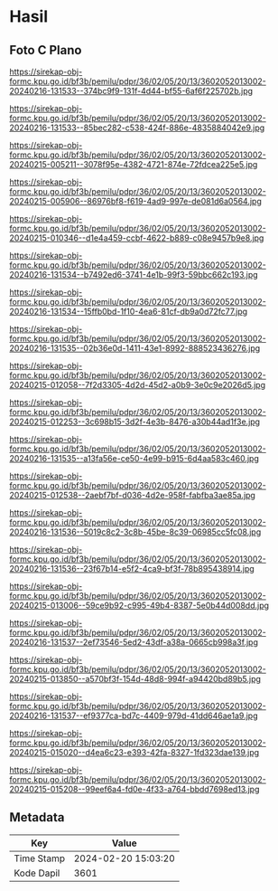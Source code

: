 # Hasil

## Foto C Plano

https://sirekap-obj-formc.kpu.go.id/bf3b/pemilu/pdpr/36/02/05/20/13/3602052013002-20240216-131533--374bc9f9-131f-4d44-bf55-6af6f225702b.jpg

https://sirekap-obj-formc.kpu.go.id/bf3b/pemilu/pdpr/36/02/05/20/13/3602052013002-20240216-131533--85bec282-c538-424f-886e-4835884042e9.jpg

https://sirekap-obj-formc.kpu.go.id/bf3b/pemilu/pdpr/36/02/05/20/13/3602052013002-20240215-005211--3078f95e-4382-4721-874e-72fdcea225e5.jpg

https://sirekap-obj-formc.kpu.go.id/bf3b/pemilu/pdpr/36/02/05/20/13/3602052013002-20240215-005906--86976bf8-f619-4ad9-997e-de081d6a0564.jpg

https://sirekap-obj-formc.kpu.go.id/bf3b/pemilu/pdpr/36/02/05/20/13/3602052013002-20240215-010346--d1e4a459-ccbf-4622-b889-c08e9457b9e8.jpg

https://sirekap-obj-formc.kpu.go.id/bf3b/pemilu/pdpr/36/02/05/20/13/3602052013002-20240216-131534--b7492ed6-3741-4e1b-99f3-59bbc662c193.jpg

https://sirekap-obj-formc.kpu.go.id/bf3b/pemilu/pdpr/36/02/05/20/13/3602052013002-20240216-131534--15ffb0bd-1f10-4ea6-81cf-db9a0d72fc77.jpg

https://sirekap-obj-formc.kpu.go.id/bf3b/pemilu/pdpr/36/02/05/20/13/3602052013002-20240216-131535--02b36e0d-1411-43e1-8992-888523436276.jpg

https://sirekap-obj-formc.kpu.go.id/bf3b/pemilu/pdpr/36/02/05/20/13/3602052013002-20240215-012058--7f2d3305-4d2d-45d2-a0b9-3e0c9e2026d5.jpg

https://sirekap-obj-formc.kpu.go.id/bf3b/pemilu/pdpr/36/02/05/20/13/3602052013002-20240215-012253--3c698b15-3d2f-4e3b-8476-a30b44ad1f3e.jpg

https://sirekap-obj-formc.kpu.go.id/bf3b/pemilu/pdpr/36/02/05/20/13/3602052013002-20240216-131535--a13fa56e-ce50-4e99-b915-6d4aa583c460.jpg

https://sirekap-obj-formc.kpu.go.id/bf3b/pemilu/pdpr/36/02/05/20/13/3602052013002-20240215-012538--2aebf7bf-d036-4d2e-958f-fabfba3ae85a.jpg

https://sirekap-obj-formc.kpu.go.id/bf3b/pemilu/pdpr/36/02/05/20/13/3602052013002-20240216-131536--5019c8c2-3c8b-45be-8c39-06985cc5fc08.jpg

https://sirekap-obj-formc.kpu.go.id/bf3b/pemilu/pdpr/36/02/05/20/13/3602052013002-20240216-131536--23f67b14-e5f2-4ca9-bf3f-78b895438914.jpg

https://sirekap-obj-formc.kpu.go.id/bf3b/pemilu/pdpr/36/02/05/20/13/3602052013002-20240215-013006--59ce9b92-c995-49b4-8387-5e0b44d008dd.jpg

https://sirekap-obj-formc.kpu.go.id/bf3b/pemilu/pdpr/36/02/05/20/13/3602052013002-20240216-131537--2ef73546-5ed2-43df-a38a-0665cb998a3f.jpg

https://sirekap-obj-formc.kpu.go.id/bf3b/pemilu/pdpr/36/02/05/20/13/3602052013002-20240215-013850--a570bf3f-154d-48d8-994f-a94420bd89b5.jpg

https://sirekap-obj-formc.kpu.go.id/bf3b/pemilu/pdpr/36/02/05/20/13/3602052013002-20240216-131537--ef9377ca-bd7c-4409-979d-41dd646ae1a9.jpg

https://sirekap-obj-formc.kpu.go.id/bf3b/pemilu/pdpr/36/02/05/20/13/3602052013002-20240215-015020--d4ea6c23-e393-42fa-8327-1fd323dae139.jpg

https://sirekap-obj-formc.kpu.go.id/bf3b/pemilu/pdpr/36/02/05/20/13/3602052013002-20240215-015208--99eef6a4-fd0e-4f33-a764-bbdd7698ed13.jpg


## Metadata

| Key        | Value               |
| ---------- | ------------------- |
| Time Stamp | 2024-02-20 15:03:20 |
| Kode Dapil | 3601                |



